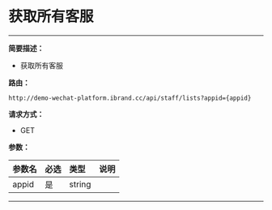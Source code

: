 
# 获取所有客服
 ****

**简要描述：**


- 获取所有客服


**路由：**

```
http://demo-wechat-platform.ibrand.cc/api/staff/lists?appid={appid}

```
**请求方式：**
- GET

**参数：**

|参数名|必选|类型|说明|
|:----    |:---|:----- |-----   |
|appid |是  |string |  |


 ****



